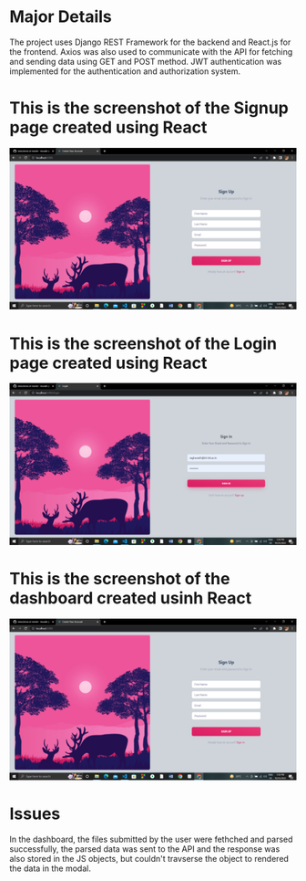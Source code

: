 # Major Details 
  The project uses Django REST Framework for the backend and React.js for the frontend. Axios was also used to communicate with the API for fetching and sending data using GET and POST method. JWT authentication was implemented for the authentication and authorization system.

# This is the screenshot of the Signup page created using React
![Sign Up Page](/Screenshots/Screenshot%20(450).png "Sign Up Page")

# This is the screenshot of the Login page created using React
![Login Page](/Screenshots/Screenshot%20(451).png "Sign Up Page")

# This is the screenshot of the dashboard created usinh React
![Dashboard Page](/Screenshots/Screenshot%20(450).png "Sign Up Page")
 
 # Issues
 In the dashboard, the files submitted by the user were fethched and parsed successfully,  the parsed data was sent to the API and the response was also stored in the JS objects, but couldn't travserse the object to rendered the data in the modal.